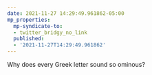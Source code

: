 ```yaml
---
date: 2021-11-27 14:29:49.961862-05:00
mp_properties:
  mp-syndicate-to:
  - twitter_bridgy_no_link
  published:
  - '2021-11-27T14:29:49.961862'
---
```


Why does every Greek letter sound so ominous?